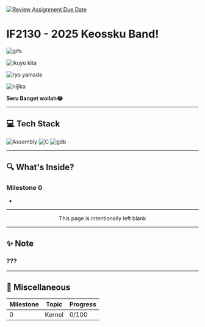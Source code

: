 [![Review Assignment Due Date](https://classroom.github.com/assets/deadline-readme-button-22041afd0340ce965d47ae6ef1cefeee28c7c493a6346c4f15d667ab976d596c.svg)](https://classroom.github.com/a/RYoGTaJ4)
# IF2130 - 2025       Keossku Band!

![gifs](https://media1.tenor.com/m/0zfqxlPxYOYAAAAC/bocchi-the-rock-bocchi.gif)

![ikuyo kita](https://media1.tenor.com/m/tAyTQWwFDN0AAAAd/bocchi-the-rock-kita.gif)

![ryo yamada](https://i.pinimg.com/originals/a8/e5/9c/a8e59cd6a342cc3df98f793229f8bc91.gif)

![nijika](https://64.media.tumblr.com/d8cb6d904a4434d00710efccd6b68cf1/c79002f73b0ed652-bf/s540x810/accbca65608ef8e4155d54b8341554d214d7bcf3.gif)


**Seru Banget woilah😂**

---
## 💻 Tech Stack
![Assembly](https://img.shields.io/badge/assembly-%23525252.svg?style=for-the-badge&logo=assembly&logoColor=white) ![C](https://img.shields.io/badge/c-%2300599C.svg?style=for-the-badge&logo=c&logoColor=white) ![gdb](https://img.shields.io/badge/GDB-%23A42E2B.svg?style=for-the-badge&logo=gnu&logoColor=white)

---

## 🔍 What's Inside?

### Milestone 0
-

---

<div align="center">
This page is intentionally left blank
</div>

---

## ✨ Note

### ???
  
---

## 📃 Miscellaneous

| Milestone    | Topic                                         | Progress  |
|--------------|-----------------------------------------------|--------|
| 0            | Kernel                                       | 0/100|

